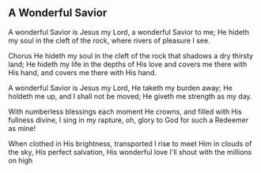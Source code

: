 ## A Wonderful Savior

A wonderful Savior is Jesus my Lord,
a wonderful Savior to me;
He hideth my soul in the cleft of the rock,
where rivers of pleasure I see.

Chorus
He hideth my soul in the cleft of the rock
that shadows a dry thirsty land;
He hideth my life in the depths of His love
and covers me there with His hand,
and covers me there with His hand.

A wonderful Savior is Jesus my Lord,
He taketh my burden away;
He holdeth me up, and I shall not be moved;
He giveth me strength as my day.

With numberless blessings each moment He crowns,
and filled with His fullness divine,
I sing in my rapture, oh, glory to God
for such a Redeemer as mine!

When clothed in His brightness, transported I rise
to meet Him in clouds of the sky,
His perfect salvation, His wonderful love
I'll shout with the millions on high